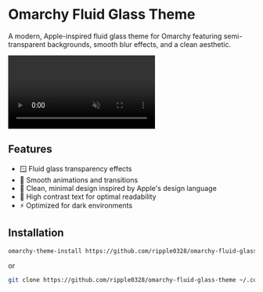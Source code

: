 # Omarchy Fluid Glass Theme

A modern, Apple-inspired fluid glass theme for Omarchy featuring semi-transparent backgrounds, smooth blur effects, and a clean aesthetic.

<video src="omarchy-fluid-glass-theme.mp4" autoplay muted loop playsinline>
  Your browser does not support the video tag.
</video>

## Features

- 🪟 Fluid glass transparency effects
- 🌊 Smooth animations and transitions
- 🎨 Clean, minimal design inspired by Apple's design language
- 💎 High contrast text for optimal readability
- ⚡ Optimized for dark environments

## Installation

```bash
omarchy-theme-install https://github.com/ripple0328/omarchy-fluid-glass-theme
```
or
```bash
git clone https://github.com/ripple0328/omarchy-fluid-glass-theme ~/.config/omarchy/themes/fluid-glass
```
